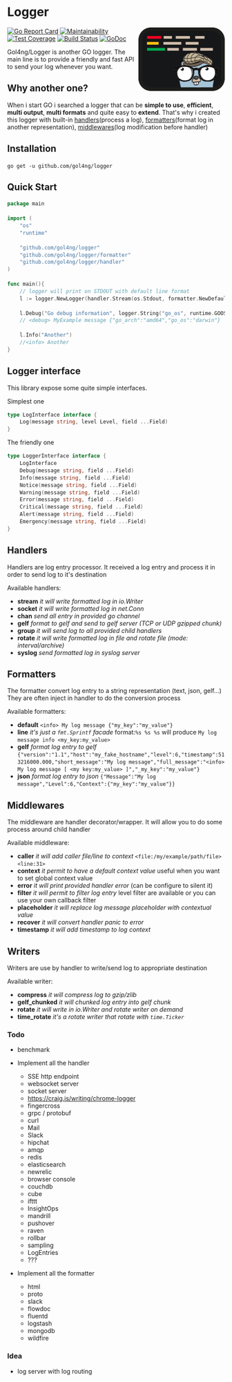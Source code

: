 # Logger

<img src="logo.png" alt="gol4ng/logger: Golang logger" title="A new golang logger" align="right" width="200px">

[![Go Report Card](https://goreportcard.com/badge/github.com/gol4ng/logger)](https://goreportcard.com/report/github.com/gol4ng/logger)
[![Maintainability](https://api.codeclimate.com/v1/badges/a234f5fd2bcae54ed85e/maintainability)](https://codeclimate.com/github/gol4ng/logger/maintainability)
[![Test Coverage](https://api.codeclimate.com/v1/badges/a234f5fd2bcae54ed85e/test_coverage)](https://codeclimate.com/github/gol4ng/logger/test_coverage)
[![Build Status](https://travis-ci.org/gol4ng/logger.svg?branch=master)](https://travis-ci.org/gol4ng/logger)
[![GoDoc](https://godoc.org/github.com/gol4ng/logger?status.svg)](https://godoc.org/github.com/gol4ng/logger)

Gol4ng/Logger is another GO logger. The main line is to provide a friendly and fast API to send your log whenever you want. 

## Why another one?

When i start GO i searched a logger that can be **simple to use**, **efficient**, **multi output**, **multi formats** and quite easy to **extend**. 
That's why i created this logger with built-in [handlers](#Handlers)(process a log), [formatters](#formatters)(format log in another representation), [middlewares](#middlewares)(log modification before handler)

## Installation

`go get -u github.com/gol4ng/logger`

## Quick Start

```go
package main

import (
	"os"
	"runtime"
	
	"github.com/gol4ng/logger"
	"github.com/gol4ng/logger/formatter"
	"github.com/gol4ng/logger/handler"
)

func main(){
	// logger will print on STDOUT with default line format
	l := logger.NewLogger(handler.Stream(os.Stdout, formatter.NewDefaultFormatter(formatter.WithContext(true))))
	
	l.Debug("Go debug information", logger.String("go_os", runtime.GOOS), logger.String("go_arch", runtime.GOARCH))
	// <debug> MyExample message {"go_arch":"amd64","go_os":"darwin"}
	
	l.Info("Another")
    //<info> Another
}
```

## Logger interface

This library expose some quite simple interfaces.

Simplest one
```go
type LogInterface interface {
	Log(message string, level Level, field ...Field)
}
```

The friendly one
```go
type LoggerInterface interface {
	LogInterface
	Debug(message string, field ...Field)
	Info(message string, field ...Field)
	Notice(message string, field ...Field)
	Warning(message string, field ...Field)
	Error(message string, field ...Field)
	Critical(message string, field ...Field)
	Alert(message string, field ...Field)
	Emergency(message string, field ...Field)
}
```

## Handlers

Handlers are log entry processor. It received a log entry and process it in order to send log to it's destination 

Available handlers:
- **stream** _it will write formatted log in io.Writer_
- **socket** _it will write formatted log in net.Conn_
- **chan** _send all entry in provided go channel_
- **gelf** _format to gelf and send to gelf server (TCP or UDP gzipped chunk)_
- **group** _it will send log to all provided child handlers_
- **rotate** _it will write formatted log in file and rotate file (mode: interval/archive)_
- **syslog** _send formatted log in syslog server_

## Formatters

The formatter convert log entry to a string representation (text, json, gelf...)
They are often inject in handler to do the conversion process

Available formatters:
- **default** `<info> My log message {"my_key":"my_value"}`
- **line** _it's just a `fmt.Sprintf` facade_ format:`%s %s %s` will produce `My log message info <my_key:my_value>`
- **gelf** _format log entry to gelf_ `{"version":"1.1","host":"my_fake_hostname","level":6,"timestamp":513216000.000,"short_message":"My log message","full_message":"<info> My log message [ <my key:my_value> ]","_my_key":"my_value"}`
- **json** _format log entry to json_ `{"Message":"My log message","Level":6,"Context":{"my_key":"my_value"}}`

## Middlewares

The middleware are handler decorator/wrapper. It will allow you to do some process around child handler 

Available middleware:
- **caller** _it will add caller file/line to context_ `<file:/my/example/path/file> <line:31>`
- **context** _it permit to have a default context value_ useful when you want to set global context value
- **error** _it will print provided handler error_ (can be configure to silent it)
- **filter** _it will permit to filter log entry_ level filter are available or you can use your own callback filter
- **placeholder** _it will replace log message placeholder with contextual value_
- **recover** _it will convert handler panic to error_
- **timestamp** _it will add timestamp to log context_

## Writers

Writers are use by handler to write/send log to appropriate destination

Available writer:
- **compress** _it will compress log to gzip/zlib_
- **gelf_chunked** _it will chunked log entry into gelf chunk_
- **rotate** _it will write in io.Writer and rotate writer on demand_
- **time_rotate** _it's a rotate writer that rotate with `time.Ticker`_

### Todo
- benchmark
- Implement all the handler
    - SSE http endpoint
    - websocket server 
    - socket server
    - https://craig.is/writing/chrome-logger
    - fingercross
    - grpc / protobuf
    - curl
    - Mail
    - Slack
    - hipchat
    - amqp
    - redis
    - elasticsearch
    - newrelic
    - browser console
    - couchdb
    - cube
    - ifttt
    - InsightOps
    - mandrill
    - pushover
    - raven
    - rollbar
    - sampling
    - LogEntries
    - ???
    
- Implement all the formatter
    - html
    - proto
    - slack
    - flowdoc
    - fluentd
    - logstash
    - mongodb
    - wildfire
 
### Idea

- log server with log routing
